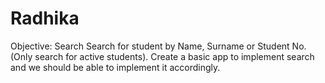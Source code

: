 # Radhika


Objective: Search
Search for student by Name, Surname or Student No. (Only search for active
students).
Create a basic app to implement search and we should be able to implement it accordingly.
